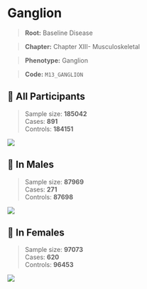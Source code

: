 # Ganglion

> **Root:** Baseline Disease  

> **Chapter:** Chapter XIII- Musculoskeletal  

> **Phenotype:** Ganglion  

> **Code:** `M13_GANGLION`

## 🧪 All Participants  
> Sample size: **185042**  
> Cases: **891**  
> Controls: **184151**
<img src="/Disease/Figures/ALL/Baseline/M13_GANGLION.png"/>
<CsvTable src="/Disease/Data/ALL/Baseline/LG_M13_GANGLION.csv" label="🔍 View full results" />

## 👨 In Males  
> Sample size: **87969**  
> Cases: **271**  
> Controls: **87698**
<img src="/Disease/Figures/Male/Baseline/M13_GANGLION.png"/>
<CsvTable src="/Disease/Data/Male/Baseline/LG_M13_GANGLION.csv" label="🔍 View full results" />

## 👩 In Females  
> Sample size: **97073**  
> Cases: **620**  
> Controls: **96453**
<img src="/Disease/Figures/Female/Baseline/M13_GANGLION.png"/>
<CsvTable src="/Disease/Data/Female/Baseline/LG_M13_GANGLION.csv" label="🔍 View full results" />
